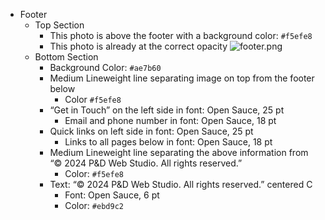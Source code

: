 - Footer
  - Top Section
    - This photo is above the footer with a background color: `#f5efe8`
    - This photo is already at the correct opacity
    ![footer.png](@footer.png)
  - Bottom Section
    - Background Color: `#ae7b60`
    - Medium Lineweight line separating image on top from the footer below
      - Color `#f5efe8`
    - “Get in Touch” on the left side in font: Open Sauce, 25 pt
      - Email and phone number in font: Open Sauce, 18 pt
    - Quick links on left side in font: Open Sauce, 25 pt
      - Links to all pages below in font: Open Sauce, 18 pt
    - Medium Lineweight line separating the above information from “© 2024 P&D Web Studio. All rights reserved.”
      - Color: `#f5efe8`
    - Text: “© 2024 P&D Web Studio. All rights reserved.” centered C
      - Font: Open Sauce, 6 pt
      - Color: `#ebd9c2`
